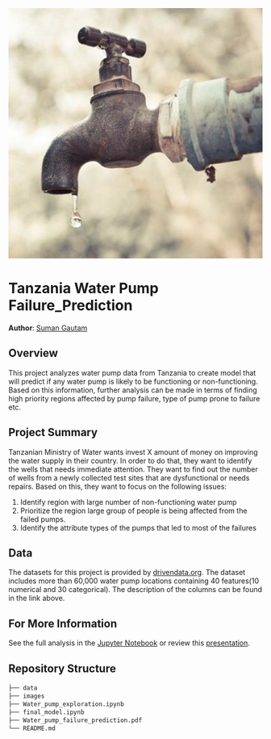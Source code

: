 
![image](./images/water_tap.jpg)

# Tanzania Water Pump Failure_Prediction

**Author**: [Suman Gautam](mailto:smngeo@gmail.com)

## Overview

This project analyzes water pump data from Tanzania to create model that will predict if any water pump is likely to be functioning or non-functioning. Based on this information, further analysis can be made in terms of finding high priority regions affected by pump failure, type of pump prone to failure etc. 


## Project Summary

Tanzanian Ministry of Water wants invest X amount of money on improving the water supply in their country. In order to do that, they want to identify the wells that needs immediate attention. They want to find out the number of wells from a newly collected test sites that are dysfunctional or needs repairs. Based on this, they want to focus on the following issues:

1. Identify region with large number of non-functioning water pump
2. Prioritize the region large group of people is being affected from the failed pumps. 
3. Identify the attribute types of the pumps that led to most of the failures

## Data

The datasets for this project is provided by [drivendata.org](https://www.drivendata.org/competitions/7/pump-it-up-data-mining-the-water-table/page/23/). The dataset includes more than 60,000 water pump locations containing 40 features(10 numerical and 30 categorical). The description of the columns can be found in the link above. 




## For More Information

See the full analysis in the [Jupyter Notebook](./final_model.ipynb) or review this [presentation](./Water_Pump_Failure_Prediction_notebook.pdf).



## Repository Structure

```
├── data
├── images
├── Water_pump_exploration.ipynb
├── final_model.ipynb
├── Water_pump_failure_prediction.pdf
└── README.md
```